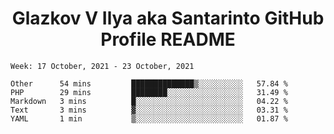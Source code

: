 <h1 align="center">Glazkov V Ilya aka Santarinto GitHub Profile README</h1>

<!--START_SECTION:waka-->
```text
Week: 17 October, 2021 - 23 October, 2021

Other      54 mins         ██████████████▒░░░░░░░░░░   57.84 % 
PHP        29 mins         ████████░░░░░░░░░░░░░░░░░   31.49 % 
Markdown   3 mins          █░░░░░░░░░░░░░░░░░░░░░░░░   04.22 % 
Text       3 mins          ▓░░░░░░░░░░░░░░░░░░░░░░░░   03.31 % 
YAML       1 min           ▒░░░░░░░░░░░░░░░░░░░░░░░░   01.87 % 
```
<!--END_SECTION:waka-->